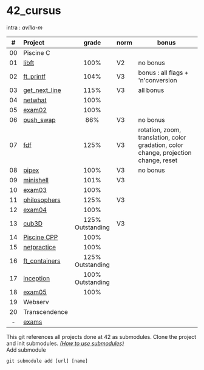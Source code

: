 # 42_cursus  
intra : <i>avilla-m</i>

| # | Project | grade | norm | bonus | 
| :-: | :- | :-: | - | - |
| 00 | Piscine C |
| 01 | [libft](https://github.com/Arivima/42_libft.git)<t>|100%|V2|no bonus|
| 02 | [ft_printf](https://github.com/Arivima/42_ft_printf.git)|104%|V3|bonus : all flags + 'n'conversion|
| 03 | [get_next_line](https://github.com/Arivima/42_get_next_line.git)|115%| V3 | all bonus|
| 04 | [netwhat](https://github.com/Arivima/42_netwhat.git)|100%|
| 05 | [exam02](https://github.com/Arivima/42_exams/tree/main/exam02)| 100% |
| 06 | [push_swap](https://github.com/Arivima/42_push_swap.git)|86%| V3 | no bonus  |
| 07 | [fdf](https://github.com/Arivima/42_fdf.git)| 125%| V3|rotation, zoom, translation, color gradation, color change, projection change, reset |
| 08 | [pipex](https://github.com/Arivima/42_pipex.git) | 100% | V3| no bonus |
| 09 | [minishell](https://github.com/Arivima/42_minishell.git)|101%| V3|
| 10 | [exam03](https://github.com/Arivima/42_exams/tree/main/exam03)|100%|
| 11 | [philosophers](https://github.com/Arivima/42_philosophers.git)|125%| V3|
| 12 | [exam04](https://github.com/Arivima/42_exams/tree/main/exam04)|100%|
| 13 | [cub3D](https://github.com/Arivima/42_Cub3D.git)|125% Outstanding | V3|
| 14 | [Piscine CPP](https://github.com/Arivima/42_Piscine_CPP.git)|100%|
| 15 | [netpractice](https://github.com/Arivima/42_NetPractice.git)|100%|
| 16 | [ft_containers](https://github.com/Arivima/42_ft_containers.git)|125% Outstanding|
| 17 | [inception](https://github.com/Arivima/42_inception.git)|100% Outstanding|
| 18 | [exam05](https://github.com/Arivima/42_exams/tree/main/exam05)|100%|
| 19 | Webserv|
| 20 | Transcendence|
| -|[exams](https://github.com/Arivima/42_exams.git)|
  
This git references all projects done at 42 as submodules. Clone the project and init submodules. <i>[(How to use submodules)](https://git-scm.com/book/en/v2/Git-Tools-Submodules)</i>  
Add submodule   

    git submodule add [url] [name]
